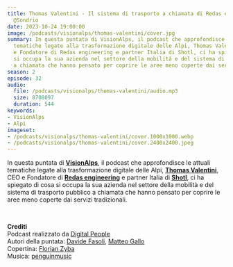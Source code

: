```yaml
---
title: Thomas Valentini - Il sistema di trasporto a chiamata di Redas engineering
  @Sondrio
date: 2023-10-24 19:00:00
image: /podcasts/visionalps/thomas-valentini/cover.jpg
summary: In questa puntata di VisionAlps, il podcast che approfondisce le attuali
  tematiche legate alla trasformazione digitale delle Alpi, Thomas Valentini, CEO
  e Fondatore di Redas engineering e partner Italia di Shotl, ci ha spiegato di cosa
  si occupa la sua azienda nel settore della mobilità e del sistema di trasporto pubblico
  a chiamata che hanno pensato per coprire le aree meno coperte dai servizi tradizionali.
season: 2
episode: 32
audio:
  file: /podcasts/visionalps/thomas-valentini/audio.mp3
  size: 8708097
  duration: 544
keywords:
- VisionAlps
- Alpi
imageset:
- /podcasts/visionalps/thomas-valentini/cover.1000x1000.webp
- /podcasts/visionalps/thomas-valentini/cover.2400x2400.jpeg
---
```


In questa puntata di **[VisionAlps](https://www.visionalps.com/)**, il podcast che approfondisce le attuali tematiche legate alla trasformazione digitale delle Alpi, **[Thomas Valentini](https://www.linkedin.com/in/thomasvalentini?originalSubdomain=it)**, CEO e Fondatore di **[Redas engineering](https://www.redasengineering.it/)** e partner Italia di **[Shotl](https://shotl.com/)**, ci ha spiegato di cosa si occupa la sua azienda nel settore della mobilità e del sistema di trasporto pubblico a chiamata che hanno pensato per coprire le aree meno coperte dai servizi tradizionali.

<br>

**Crediti**<br>
Podcast realizzato da [Digital People](https://w3id.org/digitalpeople)<br>
Autori della puntata: [Davide Fasoli](https://www.linkedin.com/in/davide-fasoli-2b3246179/), [Matteo Gallo](https://www.linkedin.com/in/matteo-gallo-4a5ab31a8/)<br>
Copertina: [Florian Zyba](https://www.linkedin.com/in/florian-zyba/)<br>
Musica: [penguinmusic](https://pixabay.com/users/penguinmusic-24940186/)